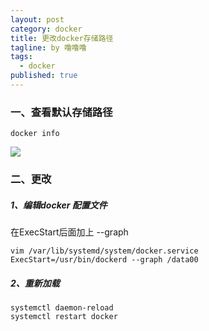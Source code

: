 ```yaml
---
layout: post
category: docker
title: 更改docker存储路径
tagline: by 噜噜噜
tags: 
  - docker
published: true
---
```




<!--more-->

### 一、查看默认存储路径

```
docker info 
```

![](https://i.loli.net/2020/10/30/W7tBfpKeXMjuOwb.png)

### 二、更改

##### 1、编辑docker 配置文件

在ExecStart后面加上 --graph

```
vim /var/lib/systemd/system/docker.service
ExecStart=/usr/bin/dockerd --graph /data00
```

##### 2、重新加载

```
systemctl daemon-reload
systemctl restart docker
```